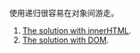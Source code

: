 使用递归很容易在对象间游走。

1. [The solution with innerHTML](sandbox:innerhtml).
2. [The solution with DOM](sandbox:build-tree-dom).
